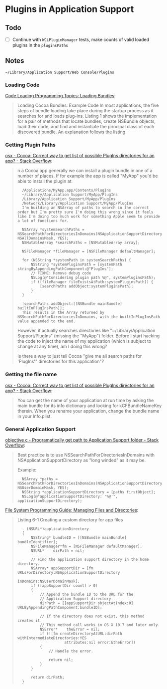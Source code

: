 # Plugins in Application Support

## Todo

* [ ] Continue with `WCLPluginManager` tests, make counts of valid loaded plugins in the `pluginsPaths`

## Notes

	~/Library/Application Support/Web Console/Plugins

### Loading Code

[Code Loading Programming Topics: Loading Bundles](https://developer.apple.com/librarY/mac/documentation/Cocoa/Conceptual/LoadingCode/Tasks/LoadingBundles.html):

> Loading Cocoa Bundles: Example Code
> In most applications, the five steps of bundle loading take place during the startup process as it searches for and loads plug-ins. Listing 1 shows the implementation for a pair of methods that locate bundles, create NSBundle objects, load their code, and find and instantiate the principal class of each discovered bundle. An explanation follows the listing.

### Getting Plugin Paths

[osx - Cocoa: Correct way to get list of possible PlugIns directories for an app? - Stack Overflow](http://stackoverflow.com/questions/4007341/cocoa-correct-way-to-get-list-of-possible-plugins-directories-for-an-app):

> n a Cocoa app generally we can install a plugin bundle in one of a number of places. If for example the app is called "MyApp" you'd be able to install the plugin at:
> 
>		/Applications/MyApp.app/Contents/PlugIns
>		~/Library/Application Support/MyApp/PlugIns
>		/Library/Application Support/MyApp/PlugIns
>		/Network/Library/Application Support/MyApp/PlugIns
>		I'm building an NSArray of paths to search in the correct order but I'm pretty sure I'm doing this wrong since it feels like I'm doing too much work for something Apple seem to provide a lot of functions for.
>		
>		NSArray *systemSearchPaths = NSSearchPathForDirectoriesInDomains(NSApplicationSupportDirectory, NSAllDomainsMask, YES);
>		NSMutableArray *searchPaths = [NSMutableArray array];
>		
>		NSFileManager *fileManager = [NSFileManager defaultManager];
>		
>		for (NSString *systemPath in systemSearchPaths) {
>		    NSString *systemPluginsPath = [systemPath stringByAppendingPathComponent:@"PlugIns"];
>		    // FIXME: Remove debug code
>		    NSLog(@"Considering plugin path %@", systemPluginsPath);
>		    if ([fileManager fileExistsAtPath:systemPluginsPath]) {
>		        [searchPaths addObject:systemPluginsPath];
>		    }
>		}
>		
>		[searchPaths addObject:[[NSBundle mainBundle] builtInPlugInsPath]];
>		This results in the Array returned by NSSearchPathForDirectoriesInDomains, with the builtInPlugInsPath value appended to the end.
> 
> However, it actually searches directories like "~/Library/Application Support/PlugIns" (missing the "MyApp") folder. Before I start hacking the code to inject the name of my application (which is subject to change at any time), am I doing this wrong?
> 
> Is there a way to just tell Cocoa "give me all search paths for 'PlugIns'" directories for this application"?

### Getting the file name

[osx - Cocoa: Correct way to get list of possible PlugIns directories for an app? - Stack Overflow](http://stackoverflow.com/questions/4007341/cocoa-correct-way-to-get-list-of-possible-plugins-directories-for-an-app):

> You can get the name of your application at run time by asking the main bundle for its info dictionary and looking for kCFBundleNameKey therein. When you rename your application, change the bundle name in your Info.plist.

### General Application Support

[objective c - Programatically get path to Application Support folder - Stack Overflow](http://stackoverflow.com/questions/8430777/programatically-get-path-to-application-support-folder):

> Best practice is to use NSSearchPathForDirectoriesInDomains with NSApplicationSupportDirectory as "long winded" as it may be.
> 
> Example:
> 
>		NSArray *paths = NSSearchPathForDirectoriesInDomains(NSApplicationSupportDirectory, NSUserDomainMask, YES);
>		NSString *applicationSupportDirectory = [paths firstObject];
>		NSLog(@"applicationSupportDirectory: '%@'", applicationSupportDirectory);

[File System Programming Guide: Managing Files and Directories](https://developer.apple.com/library/ios/documentation/FileManagement/Conceptual/FileSystemProgrammingGuide/ManagingFIlesandDirectories/ManagingFIlesandDirectories.html):

> Listing 6-1 Creating a custom directory for app files
>
>		- (NSURL*)applicationDirectory
>		{
>		    NSString* bundleID = [[NSBundle mainBundle] bundleIdentifier];
>		    NSFileManager*fm = [NSFileManager defaultManager];
>		    NSURL*    dirPath = nil;
>		 
>		    // Find the application support directory in the home directory.
>		    NSArray* appSupportDir = [fm URLsForDirectory:NSApplicationSupportDirectory
>		                                    inDomains:NSUserDomainMask];
>		    if ([appSupportDir count] > 0)
>		    {
>		        // Append the bundle ID to the URL for the
>		        // Application Support directory
>		        dirPath = [[appSupportDir objectAtIndex:0] URLByAppendingPathComponent:bundleID];
>		 
>		        // If the directory does not exist, this method creates it.
>		        // This method call works in OS X 10.7 and later only.
>		        NSError*    theError = nil;
>		        if (![fm createDirectoryAtURL:dirPath withIntermediateDirectories:YES
>		                   attributes:nil error:&theError])
>		        {
>		            // Handle the error.
>		 
>		            return nil;
>		        }
>		    }
>		 
>		    return dirPath;
>		}
